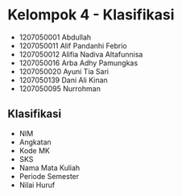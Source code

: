 #  Kelompok 4 - Klasifikasi


- 1207050001 Abdullah
- 1207050011 Alif Pandanhi Febrio
- 1207050012 Alifia Nadiva Altafunnisa 
- 1207050016 Arba Adhy Pamungkas
- 1207050020 Ayuni Tia Sari
- 1207050139 Dani Ali Kinan
- 1207050095 Nurrohman


## Klasifikasi
- NIM
- Angkatan
- Kode MK
- SKS
- Nama Mata Kuliah
- Periode Semester
- Nilai Huruf